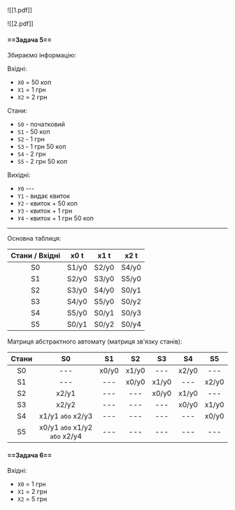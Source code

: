![[1.pdf]]

![[2.pdf]]

#### ==Задача 5==

Збираємо інформацію:

Вхідні: 
- `Х0` = 50 коп
- `Х1` = 1 грн
- `Х2` = 2  грн

Стани:
- `S0` - початковий
- `S1` - 50 коп
- `S2` - 1 грн
- `S3` - 1 грн 50 коп
- `S4` - 2 грн
- `S5` - 2 грн 50 коп

Вихідні:
- `У0` ---
- `Y1` -  видає квиток
- `У2` - квиток + 50 коп
- `У3` -  квиток + 1 грн
- `У4` -  квиток + 1 грн 50 коп

<hr>


Основна таблиця:

| Стани / Вхідні | x0 t  | x1 t  | x2 t  |
|:--------------:|:-----:|:-----:|:-----:|
|       S0       | S1/y0 | S2/y0 | S4/y0 |
|       S1       | S2/y0 | S3/y0 | S5/y0 |
|       S2       | S3/y0 | S4/y0 | S0/y1 |
|       S3       | S4/y0 | S5/y0 | S0/y2 |
|       S4       | S5/y0 | S0/y1 | S0/y3 |
|       S5       | S0/y1 | S0/y2 | S0/y4 |

Матриця абстрактного автомату (матриця зв'язку станів):

| Стани |              S0               |  S1   |  S2   |  S3   |  S4   |  S5   |
|:-----:|:-----------------------------:|:-----:|:-----:|:-----:|:-----:|:-----:|
|  S0   |              ---              | x0/y0 | x1/y0 |  ---  | x2/y0 |  ---  |
|  S1   |              ---              |  ---  | x0/y0 | x1/y0 |  ---  | x2/y0 |
|  S2   |             x2/y1             |  ---  |  ---  | x0/y0 | x1/y0 |  ---  |
|  S3   |             x2/y2             |  ---  |  ---  |  ---  | x0/y0 | x1/y0 |
|  S4   |       x1/y1 `або` x2/y3       |  ---  |  ---  |  ---  |  ---  | x0/y0 |
|  S5   | x0/y1 `або` x1/y2 `або` x2/y4 |  ---  |  ---  |  ---  |  ---  |  ---  |



#### ==Задача 6==

Вхідні: 
- `Х0` = 1 грн
- `Х1` = 2 грн
- `Х2` = 5  грн

 

